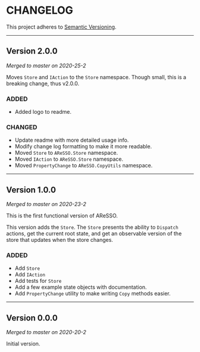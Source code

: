 # CHANGELOG

This project adheres to [Semantic Versioning](https://semver.org/spec/v2.0.0.html).

---

## Version 2.0.0

*Merged to master on 2020-25-2*

Moves `Store` and `IAction` to the `Store` namespace. Though small, this is a breaking change, thus v2.0.0.

### ADDED

- Added logo to readme.

### CHANGED

- Update readme with more detailed usage info.
- Modify change log formatting to make it more readable.
- Moved `Store` to `AReSSO.Store` namespace.
- Moved `IAction` to `AReSSO.Store` namespace.
- Moved `PropertyChange` to `AReSSO.CopyUtils` namespace.

---

## Version 1.0.0

*Merged to master on 2020-23-2*

This is the first functional version of AReSSO.

This version adds the `Store`. The `Store` presents the ability to `Dispatch` actions, get the current root state,
and get an observable version of the store that updates when the store changes.

### ADDED

- Add `Store`
- Add `IAction`
- Add tests for `Store`
- Add a few example state objects with documentation.
- Add `PropertyChange` utility to make writing `Copy` methods easier.

---

## Version 0.0.0

*Merged to master on 2020-20-2*

Initial version.
